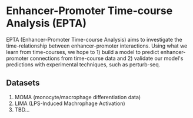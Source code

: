 # Enhancer-Promoter Time-course Analysis (EPTA)

EPTA (Enhancer-Promoter Time-course Analysis) aims to investigate the time-relationship between enhancer-promoter interactions. Using what we learn from time-courses, we hope to 1) build a model to predict enhancer-promoter connections from time-course data and 2) validate our model's predictions with experimental techniques, such as perturb-seq.

## Datasets

1.  MOMA (monocyte/macrophage differentiation data)
2.  LIMA (LPS-Induced Machrophage Activation)
3.  TBD...

## 

